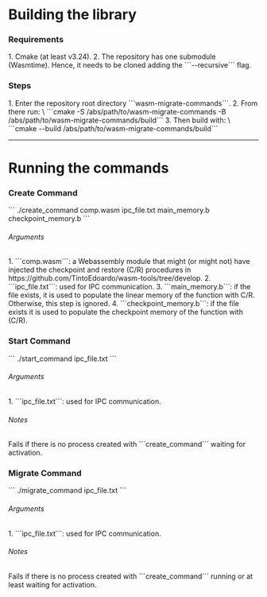 <h1>Building the library</h1>

<h3>Requirements</h3> 
1. Cmake (at least v3.24). 
2. The repository has one submodule (Wasmtime). Hence, it needs to be cloned adding the ```--recursive``` flag. 

<h3>Steps</h3> 
1. Enter the repository root directory ```wasm-migrate-commands```. 
2. From there run: \
 ```cmake -S /abs/path/to/wasm-migrate-commands -B /abs/path/to/wasm-migrate-commands/build```
3. Then build with: \
 ```cmake --build /abs/path/to/wasm-migrate-commands/build```

---

<h1>Running the commands</h1>

<h3>Create Command</h3>
```
./create_command comp.wasm ipc_file.txt main_memory.b checkpoint_memory.b
```

<h6>Arguments</h6>
1. ```comp.wasm```: a Webassembly module that might (or might not) have injected the checkpoint and restore (C/R) procedures in https://github.com/TintoEdoardo/wasm-tools/tree/develop. 
2. ```ipc_file.txt```: used for IPC communication. 
3. ```main_memory.b```: if the file exists, it is used to populate the linear memory of the function with C/R. Otherwise, this step is ignored.
4. ```checkpoint_memory.b```: if the file exists it is used to populate the checkpoint memory of the function with (C/R). 

<h3>Start Command</h3>
```
./start_command ipc_file.txt
```
<h6>Arguments</h6>
1. ```ipc_file.txt```: used for IPC communication.

<h6>Notes</h6>
Fails if there is no process created with ```create_command``` waiting for activation.

<h3>Migrate Command</h3>
```
./migrate_command ipc_file.txt
```

<h6>Arguments</h6>
1. ```ipc_file.txt```: used for IPC communication.

<h6>Notes</h6>
Fails if there is no process created with ```create_command``` running or at least waiting for activation.
